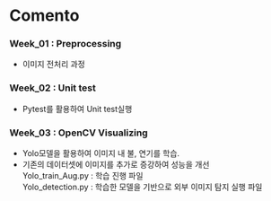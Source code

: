# Comento 

### Week_01 : Preprocessing
   - 이미지 전처리 과정
### Week_02 : Unit test
   - Pytest를 활용하여 Unit test실행
### Week_03 : OpenCV Visualizing
   - Yolo모델을 활용하여 이미지 내 불, 연기를 학습.
   - 기존의 데이터셋에 이미지를 추가로 증강하여 성능을 개선<br>
     Yolo_train_Aug.py : 학습 진행 파일<br>
     Yolo_detection.py : 학습한 모델을 기반으로 외부 이미지 탐지 실행 파일
